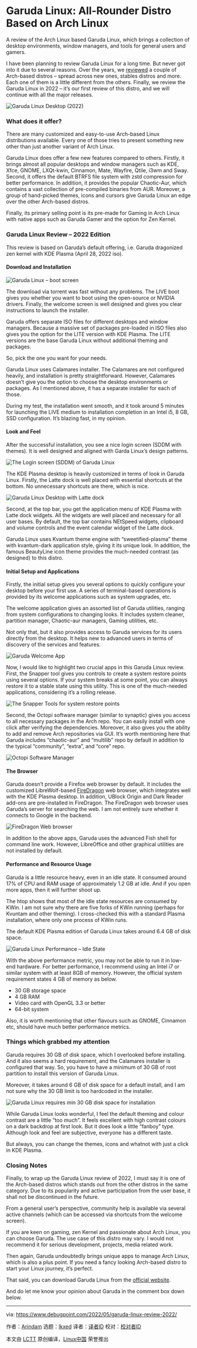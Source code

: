 [#]: subject: "Garuda Linux: All-Rounder Distro Based on Arch Linux"
[#]: via: "https://www.debugpoint.com/2022/05/garuda-linux-review-2022/"
[#]: author: "Arindam https://www.debugpoint.com/author/admin1/"
[#]: collector: "lkxed"
[#]: translator: " "
[#]: reviewer: " "
[#]: publisher: " "
[#]: url: " "

Garuda Linux: All-Rounder Distro Based on Arch Linux
======
A review of the Arch Linux based Garuda Linux, which brings a collection of desktop environments, window managers, and tools for general users and gamers.

I have been planning to review Garuda Linux for a long time. But never got into it due to several reasons. Over the years, we [reviewed][1] a couple of Arch-based distros – spread across new ones, stables distros and more. Each one of them is a little different from the others. Finally, we review the Garuda Linux in 2022 – it’s our first review of this distro, and we will continue with all the major releases.

![Garuda Linux Desktop (2022)][2]

### What does it offer?

There are many customized and easy-to-use Arch-based Linux distributions available. Every one of those tries to present something new other than just another variant of Arch Linux.

Garuda Linux does offer a few new features compared to others. Firstly, it brings almost all popular desktops and window managers such as KDE, Xfce, GNOME, LXQt-kwin, Cinnamon, Mate, Wayfire, Qtile, i3wm and Sway. Second, it offers the default BTRFS file system with zstd compression for better performance. In addition, it provides the popular Chaotic-Aur, which contains a vast collection of pre-compiled binaries from AUR. Moreover, a group of hand-picked themes, icons and cursors give Garuda Linux an edge over the other Arch-based distros.

Finally, its primary selling point is its pre-made for Gaming in Arch Linux with native apps such as Garuda Gamer and the option for Zen Kernel.

### Garuda Linux Review – 2022 Edition

This review is based on Garuda’s default offering, i.e. Garuda dragonized zen kernel with KDE Plasma (April 28, 2022 iso).

#### Download and Installation

![Garuda Linux – boot screen][3]

The download via torrent was fast without any problems. The LIVE boot gives you whether you want to boot using the open-source or NVIDIA drivers. Finally, the welcome screen is well designed and gives you clear instructions to launch the installer.

Garuda offers separate ISO files for different desktops and window managers. Because a massive set of packages pre-loaded in ISO files also gives you the option for the LITE version with KDE Plasma. The LITE versions are the base Garuda Linux without additional theming and packages.

So, pick the one you want for your needs.

Garuda Linux uses Calamares installer. The Calamares are not configured heavily, and installation is pretty straightforward. However, Calamares doesn’t give you the option to choose the desktop environments or packages. As I mentioned above, it has a separate installer for each of those.

During my test, the installation went smooth, and it took around 5 minutes for launching the LIVE medium to installation completion in an Intel i5, 8 GB, SSD configuration. It’s blazing fast, in my opinion.

#### Look and Feel

After the successful installation, you see a nice login screen (SDDM with themes). It is well designed and aligned with Garda Linux’s design patterns.

![The Login screen (SDDM) of Garuda Linux][4]

The KDE Plasma desktop is heavily customized in terms of look in Garuda Linux. Firstly, the Latte dock is well placed with essential shortcuts at the bottom. No unnecessary shortcuts are there, which is nice.

![Garuda Linux Desktop with Latte dock][5]

Second, at the top bar, you get the application menu of KDE Plasma with Latte dock widgets. All the widgets are well placed and necessary for all user bases. By default, the top bar contains NEtSpeed widgets, clipboard and volume controls and the event calendar widget of the Latte dock.

Garuda Linux uses Kvantum theme engine with “sweetified-plasma” theme with kvantum-dark application style, giving it its unique look. In addition, the famous BeautyLine icon theme provides the much-needed contrast (as designed) to this distro.

#### Initial Setup and Applications

Firstly, the initial setup gives you several options to quickly configure your desktop before your first use. A series of terminal-based operations is provided by its welcome applications such as system upgrades, etc.

The welcome application gives an assorted list of Garuda utilities, ranging from system configurations to changing looks. It includes system cleaner, partition manager, Chaotic-aur managers, Gaming utilities, etc.

Not only that, but it also provides access to Garuda services for its users directly from the desktop. It helps new to advanced users in terms of discovery of the services and features.

![Garuda Welcome App][6]

Now, I would like to highlight two crucial apps in this Garuda Linux review. First, the Snapper tool gives you controls to create a system restore points using several options. If your system breaks at some point, you can always restore it to a stable state using this utility. This is one of the much-needed applications, considering it’s a rolling release.

![The Snapper Tools for system restore points][7]

Second, the Octopi software manager (similar to synaptic) gives you access to all necessary packages in the Arch repo. You can easily install with one click after verifying the dependencies. Moreover, it also gives you the ability to add and remove Arch repositories via GUI. It’s worth mentioning here that Garuda includes “chaotic-aur” and “multilib” repo by default in addition to the typical “community”, “extra”, and “core” repo.

![Octopi Software Manager][8]

#### The Browser

Garuda doesn’t provide a Firefox web browser by default. It includes the customized LibreWolf-based [FireDragon][9] web browser, which integrates well with the KDE Plasma desktop. In addition, UBlock Origin and Dark Reader add-ons are pre-installed in FireDragon. The FireDragon web browser uses Garuda’s server for searching the web. I am not entirely sure whether it connects to Google in the backend.

![FireDragon Web browser][10]

In addition to the above apps, Garuda uses the advanced Fish shell for command line work. However, LibreOffice and other graphical utilities are not installed by default.

#### Performance and Resource Usage

Garuda is a little resource heavy, even in an idle state. It consumed around 17% of CPU and RAM usage of approximately 1.2 GB at idle. And if you open more apps, then it will further shoot up.

The htop shows that most of the idle state resources are consumed by KWin. I am not sure why there are five forks of KWin running (perhaps for Kvuntam and other theming). I cross-checked this with a standard Plasma installation, where only one process of KWin runs.

The default KDE Plasma edition of Garuda Linux takes around 6.4 GB of disk space.

![Garuda Linux Performance – Idle State][11]

With the above performance metric, you may not be able to run it in low-end hardware. For better performance, I recommend using an Intel i7 or similar system with at least 8GB of memory. However, the official system requirement states 4 GB of memory as below.

* 30 GB storage space
* 4 GB RAM
* Video card with OpenGL 3.3 or better
* 64-bit system

Also, it is worth mentioning that other flavours such as GNOME, Cinnamon etc, should have much better performance metrics.

### Things which grabbed my attention

Garuda requires 30 GB of disk space, which I overlooked before installing. And it also seems a hard requirement, and the Calamares installer is configured that way. So, you have to have a minimum of 30 GB of root partition to install this version of Garuda Linux.

Moreover, it takes around 6 GB of disk space for a default install, and I am not sure why the 30 GB limit is too hardcoded in the installer.

![Garuda Linux requires min 30 GB disk space for installation][12]

While Garuda Linux looks wonderful, I feel the default theming and colour contrast are a little “too much”. It feels excellent with high contrast colours on a dark backdrop at first look. But it does look a little “fanboy” type. Although look and feel are subjective, everyone has a different taste.

But always, you can change the themes, icons and whatnot with just a click in KDE Plasma.

### Closing Notes

Finally, to wrap up the Garuda Linux review of 2022, I must say it is one of the Arch-based distros which stands out from the other distros in the same category. Due to its popularity and active participation from the user base, it shall not be discontinued in the future.

From a general user’s perspective, community help is available via several active channels (which can be accessed via shortcuts from the welcome screen).

If you are keen on gaming, zen Kernel and passionate about Arch Linux, you can choose Garuda. The use case of this distro may vary. I would not recommend it for serious development, projects, media related work.

Then again, Garuda undoubtedly brings unique apps to manage Arch Linux, which is also a plus point. If you need a fancy looking Arch-based distro to start your Linux journey, it’s perfect.

That said, you can download Garuda Linux from the [official website][13].

And do let me know your opinion about Garuda in the comment box down below.

--------------------------------------------------------------------------------

via: https://www.debugpoint.com/2022/05/garuda-linux-review-2022/

作者：[Arindam][a]
选题：[lkxed][b]
译者：[译者ID](https://github.com/译者ID)
校对：[校对者ID](https://github.com/校对者ID)

本文由 [LCTT](https://github.com/LCTT/TranslateProject) 原创编译，[Linux中国](https://linux.cn/) 荣誉推出

[a]: https://www.debugpoint.com/author/admin1/
[b]: https://github.com/lkxed
[1]: https://www.debugpoint.com/tag/linux-distro-review
[2]: https://www.debugpoint.com/wp-content/uploads/2022/05/Garuda-Linux-Desktop-2022.jpg
[3]: https://www.debugpoint.com/wp-content/uploads/2022/05/Garuda-Linux-boot-screen.jpg
[4]: https://www.debugpoint.com/wp-content/uploads/2022/05/The-Login-screen-SDDM-of-Garuda-Linux.jpg
[5]: https://www.debugpoint.com/wp-content/uploads/2022/05/Garuda-Linux-Desktop-with-Latte-dock.jpg
[6]: https://www.debugpoint.com/wp-content/uploads/2022/05/Garuda-Welcome-App.jpg
[7]: https://www.debugpoint.com/wp-content/uploads/2022/05/The-Snapper-Tools-for-system-restore-points.jpg
[8]: https://www.debugpoint.com/wp-content/uploads/2022/05/Octopi-Software-Manager.jpg
[9]: https://github.com/dr460nf1r3/firedragon-browser
[10]: https://www.debugpoint.com/wp-content/uploads/2022/05/FireDragon-Web-browser.jpg
[11]: https://www.debugpoint.com/wp-content/uploads/2022/05/Garuda-Linux-Performance-Idle-State.jpg
[12]: https://www.debugpoint.com/wp-content/uploads/2022/05/Garuda-Linux-requires-min-30-GB-disk-space-for-installation.jpg
[13]: https://garudalinux.org/downloads.html
